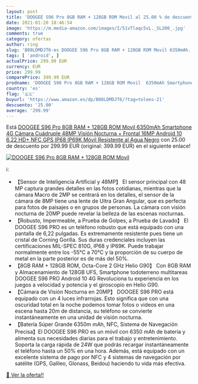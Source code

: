 ```yaml
---
layout: post
title: 'DOOGEE S96 Pro 8GB RAM + 128GB ROM Movil al 25.00 % de descuento'
date: 2021-01-20 18:46:54
image: 'https://m.media-amazon.com/images/I/51vTlaqc5vL._SL200_.jpg'
comments: true
category: ofertas
author: ring
slug: 'B08LDMDJT6-es DOOGEE S96 Pro 8GB RAM + 128GB ROM Movil 6350mAh...'
tags: [ 'android', ]
actualPrice: 299.99 EUR
currency: EUR
price: 299.99
comparePrice: 399.99 EUR
prodname: 'DOOGEE S96 Pro 8GB RAM + 128GB ROM Movil  6350mAh Smartphone 4G  Cámara Cuádruple 48MP  Visión Nocturna + Frontal 16MP  Android 10  6.22 HD+  NFC  GPS  IP68 IP69K Móvil Resistente al Agua  Negro'
country: 'es'
flag: '🇪🇸'
buyurl: 'https://www.amazon.es/dp/B08LDMDJT6/?tag=tolees-21'
descuento: '25.00'
average: '299.99'
---
```


Está [DOOGEE S96 Pro 8GB RAM + 128GB ROM Movil  6350mAh Smartphone 4G  Cámara Cuádruple 48MP  Visión Nocturna + Frontal 16MP  Android 10  6.22 HD+  NFC  GPS  IP68 IP69K Móvil Resistente al Agua  Negro](https://www.amazon.es/dp/B08LDMDJT6/?tag=tolees-21) con 25.00 de descuento por 299.99 EUR (original: 399.99 EUR) en el siguiente enlace!

[![DOOGEE S96 Pro 8GB RAM + 128GB ROM Movil](https://m.media-amazon.com/images/I/51vTlaqc5vL._SL200_.jpg)](https://www.amazon.es/dp/B08LDMDJT6/?tag=tolees-21)

ℹ️:

- 【Sensor de Inteligencia Artificial y 48MP】 El sensor principal con 48 MP captura grandes detalles en las fotos cotidianas, mientras que la cámara Macro de 2MP se centrará en los detalles, el sensor de la cámara de 8MP tiene una lente de Ultra Gran Angular, que es perfecta para fotos de paisajes o en grupos de personas. La cámara con visión nocturna de 20MP puede revelar la belleza de las escenas nocturnas.
- 【Robusto, Impermeable, a Prueba de Golpes, a Prueba de Lavado】 El DOOGEE S96 PRO es un teléfono robusto que está equipado con una pantalla de 6,22 pulgadas. Es extremamente resistente pues tiene un cristal de Corning Gorilla. Sus duras credenciales incluyen las certificaciones MIL-SPEC 810G, IP68 y IP69K. Puede trabajar normalmente entre los -55°C a 70°C y la proporción de su cuerpo de metal en la parte posterior es de más del 50%.
- 【8GB RAM + 128GB ROM, Octa-Core 2 GHz Helio G90】 Con 8GB RAM y Almacenamiento de 128GB UFS, Smartphone todoterreno multitareas DOOGEE S96 PRO Android 10 4G Revoluciona tu experiencia en los juegos a velocidad y potencia y el giroscopio en Helio G90.
- 【Cámara de Visión Nocturna en 20MP】 DOOGEE S96 PRO está equipado con un 4 luces infrarrojas. Esto significa que con una oscuridad total en la noche podemos tomar fotos o videos en una escena hasta 20m de distancia, su teléfono se convierte instantáneamente en una unidad de visión nocturna.
- 【Batería Súper Grande 6350m mAh, NFC, Sistema de Navegación Precisa】El DOOGEE S96 PRO es un móvil con 6350 mAh de batería y alimenta sus necesidades diarias para el trabajo y entretenimiento. Soporta la carga rápida de 24W que podrás recargar instantáneamente el teléfono hasta un 50% en una hora. Además, está equipado con un excelente sistema de pago por NFC y 4 sistemas de navegación por satélite (GPS, Galileo, Glonass, Beidou) haciendo tu vida más efectiva.

[🛒 Ver la oferta!!](https://www.amazon.es/dp/B08LDMDJT6/?tag=tolees-21)

